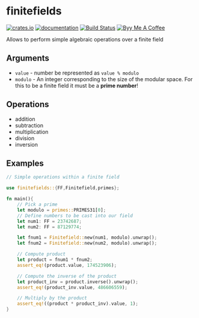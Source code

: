 # finitefields
[![crates.io](https://img.shields.io/crates/v/finitefields.svg)](https://crates.io/crates/finitefields)
[![documentation](https://docs.rs/finitefields/badge.svg)](https://docs.rs/finitefields)
[![Build Status](https://travis-ci.com/apelloni/finitefields.svg?branch=main)](https://travis-ci.com/apelloni/finitefields)
[![Byy Me A Coffee](https://www.buymeacoffee.com/assets/img/custom_images/orange_img.png)](https://www.buymeacoffee.com/apelloni)

Allows to perform simple algebraic operations over a finite field

## Arguments

* `value` - number be represented as `value % modulo`
* `modulo` - An integer corresponding to the size of the modular space.
 For this to be a finite field it must be a **prime number**!

## Operations
* addition
* subtraction
* multiplication
* division
* inversion

## Examples

```rust
// Simple operations within a finite field

use finitefields::{FF,Finitefield,primes};

fn main(){
    // Pick a prime
    let modulo = primes::PRIMES31[0];
    // Define numbers to be cast into our field
    let num1: FF = 23742687;
    let num2: FF = 87129774;

    let fnum1 = Finitefield::new(num1, modulo).unwrap();
    let fnum2 = Finitefield::new(num2, modulo).unwrap();

    // Compute product
    let product = fnum1 * fnum2;
    assert_eq!(product.value, 174523906);

    // Compute the inverse of the product
    let product_inv = product.inverse().unwrap();
    assert_eq!(product_inv.value, 486606559);

    // Multiply by the product
    assert_eq!((product * product_inv).value, 1);
}
```

